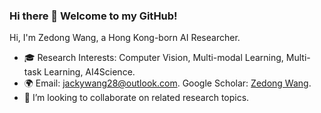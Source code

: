 ### Hi there 👋 Welcome to my GitHub!

Hi, I'm Zedong Wang, a Hong Kong-born AI Researcher. 
- 🎓 Research Interests: Computer Vision, Multi-modal Learning, Multi-task Learning, AI4Science.
- 🌍 Email: jackywang28@outlook.com. Google Scholar: [Zedong Wang](https://scholar.google.com/citations?hl=en&user=CEJ4pugAAAAJ).
- 🤝 I’m looking to collaborate on related research topics.
<div align="center">

